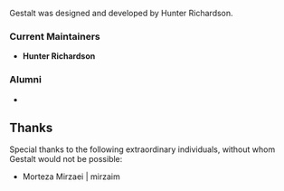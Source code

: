Gestalt was designed and developed by Hunter Richardson.

### Current Maintainers

* **Hunter Richardson**

### Alumni

*

## Thanks

Special thanks to the following extraordinary individuals, without whom Gestalt would not be possible:

* Morteza Mirzaei | mirzaim